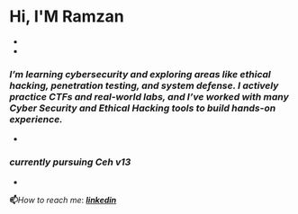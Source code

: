 # Hi, I'M **Ramzan**
-
-
### *I’m learning cybersecurity and exploring areas like ethical hacking, penetration testing, and system defense. I actively practice CTFs and real-world labs, and I’ve worked with many Cyber Security and Ethical Hacking tools to build hands-on experience.*
-
### *currently pursuing Ceh v13*
-
**📫**_How to reach me_: [_**linkedin**_](https://www.linkedin.com/in/ramzankm92/)
